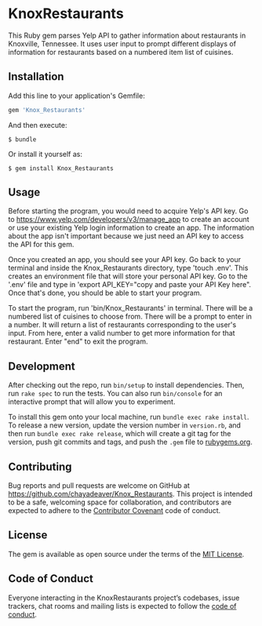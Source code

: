 # KnoxRestaurants

This Ruby gem parses Yelp API to gather information about restaurants in Knoxville, Tennessee. It uses user input to prompt different displays of information for restaurants based on a numbered item list of cuisines. 

## Installation

Add this line to your application's Gemfile:

```ruby
gem 'Knox_Restaurants'
```

And then execute:

    $ bundle

Or install it yourself as:

    $ gem install Knox_Restaurants

## Usage

Before starting the program, you would need to acquire Yelp's API key. Go to https://www.yelp.com/developers/v3/manage_app to create an account or use your existing Yelp login information to create an app. The information about the app isn't important because we just need an API key to access the API for this gem. 

Once you created an app, you should see your API key. Go back to your terminal and inside the Knox_Restaurants directory, type 'touch .env'. This creates an environment file that will store your personal API key. Go to the '.env' file and type in 'export API_KEY="copy and paste your API Key here". Once that's done, you should be able to start your program.

To start the program, run 'bin/Knox_Restaurants' in terminal. There will be a numbered list of cuisines to choose from. There will be a prompt to enter in a number. It will return a list of restaurants corresponding to the user's input. From here, enter a valid number to get more information for that restaurant. Enter "end" to exit the program.

## Development

After checking out the repo, run `bin/setup` to install dependencies. Then, run `rake spec` to run the tests. You can also run `bin/console` for an interactive prompt that will allow you to experiment.

To install this gem onto your local machine, run `bundle exec rake install`. To release a new version, update the version number in `version.rb`, and then run `bundle exec rake release`, which will create a git tag for the version, push git commits and tags, and push the `.gem` file to [rubygems.org](https://rubygems.org).

## Contributing

Bug reports and pull requests are welcome on GitHub at https://github.com/chayadeaver/Knox_Restaurants. This project is intended to be a safe, welcoming space for collaboration, and contributors are expected to adhere to the [Contributor Covenant](http://contributor-covenant.org) code of conduct.

## License

The gem is available as open source under the terms of the [MIT License](https://opensource.org/licenses/MIT).

## Code of Conduct

Everyone interacting in the KnoxRestaurants project’s codebases, issue trackers, chat rooms and mailing lists is expected to follow the [code of conduct](https://github.com/[USERNAME]/Knox_Restaurants/blob/master/CODE_OF_CONDUCT.md).
